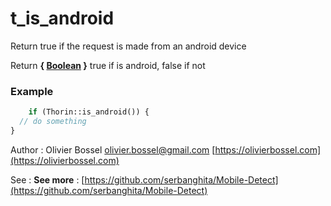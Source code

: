 # t_is_android

Return true if the request is made from an android device

Return **{ [Boolean](http://php.net/manual/en/language.types.boolean.php) }** true if is android, false if not

### Example
```php
	if (Thorin::is_android()) {
  // do something
}
```
Author : Olivier Bossel [olivier.bossel@gmail.com](mailto:olivier.bossel@gmail.com) [https://olivierbossel.com](https://olivierbossel.com)

See : **See more** : [https://github.com/serbanghita/Mobile-Detect](https://github.com/serbanghita/Mobile-Detect)